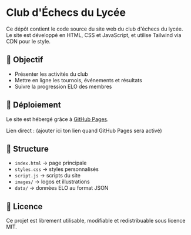 # Club d'Échecs du Lycée

Ce dépôt contient le code source du site web du club d'échecs du lycée.  
Le site est développé en HTML, CSS et JavaScript, et utilise Tailwind via CDN pour le style.  

## 🎯 Objectif
- Présenter les activités du club
- Mettre en ligne les tournois, événements et résultats
- Suivre la progression ELO des membres

## 🚀 Déploiement
Le site est hébergé grâce à [GitHub Pages](https://pages.github.com/).

Lien direct : (ajouter ici ton lien quand GitHub Pages sera activé)

## 📂 Structure
- `index.html` → page principale
- `styles.css` → styles personnalisés
- `script.js` → scripts du site
- `images/` → logos et illustrations
- `data/` → données ELO au format JSON

## 📜 Licence
Ce projet est librement utilisable, modifiable et redistribuable sous licence MIT.
